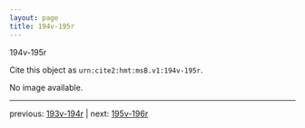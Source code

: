 ```yaml
---
layout: page
title: 194v-195r
---
```


194v-195r

Cite this object as `urn:cite2:hmt:msB.v1:194v-195r`.

No image available. 



---

previous: [193v-194r](../193v-194r/) | next: [195v-196r](../195v-196r/)